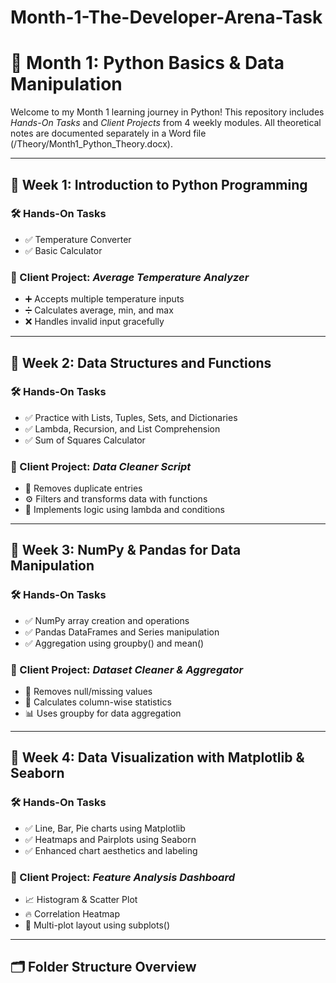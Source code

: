 # Month-1-The-Developer-Arena-Task

# 📘 Month 1: Python Basics & Data Manipulation

Welcome to my Month 1 learning journey in Python! This repository includes *Hands-On Tasks* and *Client Projects* from 4 weekly modules. All theoretical notes are documented separately in a Word file (/Theory/Month1_Python_Theory.docx).

---

## 📅 Week 1: Introduction to Python Programming

### 🛠 Hands-On Tasks
- ✅ Temperature Converter  
- ✅ Basic Calculator  

### 🎯 Client Project: *Average Temperature Analyzer*
- ➕ Accepts multiple temperature inputs  
- ➗ Calculates average, min, and max  
- ❌ Handles invalid input gracefully  

---

## 📅 Week 2: Data Structures and Functions

### 🛠 Hands-On Tasks
- ✅ Practice with Lists, Tuples, Sets, and Dictionaries  
- ✅ Lambda, Recursion, and List Comprehension  
- ✅ Sum of Squares Calculator  

### 🎯 Client Project: *Data Cleaner Script*
- 🔄 Removes duplicate entries  
- ⚙ Filters and transforms data with functions  
- 🧠 Implements logic using lambda and conditions  

---

## 📅 Week 3: NumPy & Pandas for Data Manipulation

### 🛠 Hands-On Tasks
- ✅ NumPy array creation and operations  
- ✅ Pandas DataFrames and Series manipulation  
- ✅ Aggregation using groupby() and mean()  

### 🎯 Client Project: *Dataset Cleaner & Aggregator*
- 🧼 Removes null/missing values  
- 🧮 Calculates column-wise statistics  
- 📊 Uses groupby for data aggregation  

---

## 📅 Week 4: Data Visualization with Matplotlib & Seaborn

### 🛠 Hands-On Tasks
- ✅ Line, Bar, Pie charts using Matplotlib  
- ✅ Heatmaps and Pairplots using Seaborn  
- ✅ Enhanced chart aesthetics and labeling  

### 🎯 Client Project: *Feature Analysis Dashboard*
- 📈 Histogram & Scatter Plot  
- 🔥 Correlation Heatmap  
- 🧩 Multi-plot layout using subplots()  

---

## 🗂 Folder Structure Overview
